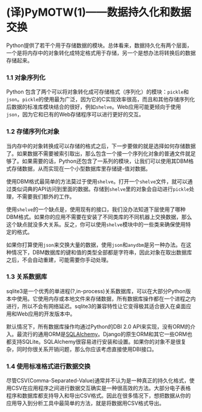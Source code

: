 (译)PyMOTW(1)——数据持久化和数据交换
====================================

Python提供了若干个用于存储数据的模块。总体看来，数据持久化有两个层面，一个是将内存中的对象转化成特定格式用于存储，另一个是想办法将转换后的数据存储起来。

### 1.1 对象序列化

Python 包含了两个可以将对象转化成可存储格式（序列化）的模块：```pickle```和```json```。```pickle```的使用最为广泛，因为它的C实现效率很高，而且和其他存储序列化后数据的标准库模块结合的很好，例如```shelve```。Web应用可能更倾向于使用```json```，因为它和已有的Web存储程序可以进行更好的交互。

### 1.2 存储序列化对象

当内存中的对象转换成可以存储的格式之后，下一步要做的就是选择如何存储数据了。如果数据不需要被索引取出，那么包含一个接一个序列化对象的普通文件就足够了。如果需要的话，Python还包含了一系列的模块，让我们可以使用其DBM格式存储数据，从而实现在一个小型数据库里存储键-值对数据。

使用DBM格式最简单的方法莫过于使用```shelve```。打开一个```shelve```文件，就可以通过类似词典的API访问到里面的数据。存储到```shelve```里的对象会自动进行```pickle```处理，不需要我们额外的工作。

使用```shelve```的一个缺点是，使用现有的接口，我们没办法知道下层使用了哪种DBM格式。如果你的应用不需要在安装了不同类库的不同机器上交换数据，那么这个缺点就没多大关系。反之，你可以使用```shelve```模块中的一些类来确保使用特定的格式。

如果你打算使用```json```来交换大量的数据，使用```json```和```anydbm```是另一种办法。在这种情况下，DBM数据库的键和值的类型全部都是字符串，因此对象在取出数据库之后，不会自动重建，可能需要你手动处理。

### 1.3 关系数据库

sqlite3是一个优秀的单进程(?,in-process)关系数据库，可以在大部分Python版本中使用。它使用内存或本地文件来存储数据，所有数据库操作都在一个进程之内进行，所以不会有网络延迟。sqlite3的兼容特性让它变得极其适合嵌入在桌面应用和Web应用的开发版本中。

默认情况下，所有数据库操作均通过Python的DBI 2.0 API来实现，没有ORM的介入。最流行的通用ORM是[SQLAlchemy](http://www.sqlalchemy.com)。Django的原生ORM和其它一些ORM也都支持SQLite。SQLAlchemy很容易进行安装和设置。如果你的对象不是很复杂，同时你很关系开销问题，那么你应该考虑直接使用DBI接口。

### 1.4 使用标准格式进行数据交换

尽管CSV(Comma-Separated-Value)通常并不认为是一种真正的持久化格式，使用CSV在应用程序之间进行数据交互确实是一种很高效的方法。大部分电子表格程序和数据库都支持导入和导出CSV格式。因此在很多情况下，想把数据从你的应用导入到分析工具中最简单的方法，就是将数据用CSV格式导出。
